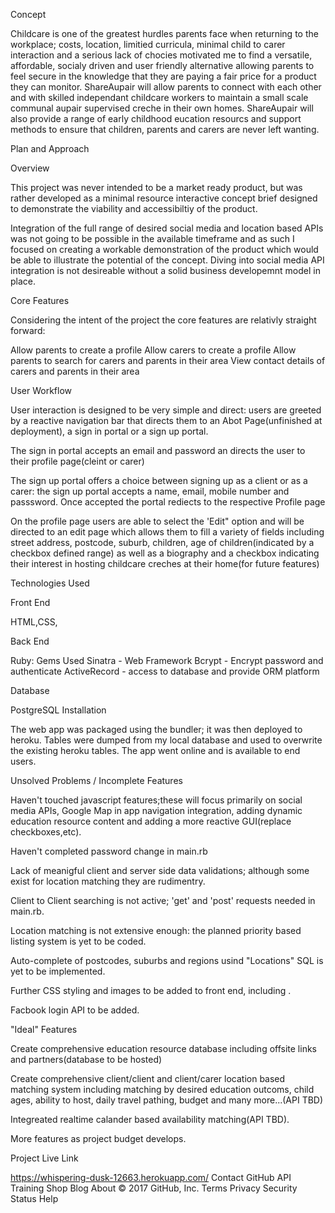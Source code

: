 Concept

Childcare is one of the greatest hurdles parents face when returning to the workplace; costs, location, limitied curricula, minimal child to carer interaction and a serious lack of chocies motivated me to find a versatile, affordable, socialy driven and user friendly alternative allowing parents to feel secure in the knowledge that they are paying a fair price for a product they can monitor.  ShareAupair will allow parents to connect with each other and with skilled independant childcare workers to maintain a small scale communal aupair supervised creche in their own homes.  ShareAupair will also provide a range of early childhood eucation resourcs and support methods to ensure that children, parents and carers are never left wanting.  

Plan and Approach

Overview

This project was never intended to be a market ready product, but was rather developed as a minimal resource interactive concept brief designed to demonstrate the viability and accessibiltiy of the product.

Integration of the full range of desired social media and location based APIs was not going to be possible in the available timeframe and as such I focused on creating a workable demonstration of the product which would be able to illustrate the  potential of the concept.   Diving into social media API integration is not desireable without a solid business developemnt model in place.  

Core Features

Considering the intent of the project the core features are relativly straight forward:

Allow parents to create a profile
Allow carers to create a profile
Allow parents to search for carers and parents in their area
View contact details of carers and parents in their area

User Workflow

User interaction is designed to be very simple and direct: users are greeted by a reactive navigation bar that directs them to an Abot Page(unfinished at deployment), a sign in portal or a sign up portal.

The sign in portal accepts an email and password an directs the user to their profile page(cleint or carer)

The sign up portal offers a choice between signing up as a client or as a carer: the sign up portal accepts a name, email, mobile number and passsword. Once accepted the portal rediects to the respective Profile page

On the profile page users are able to select the 'Edit" option and will be directed to an edit page which allows them to fill a variety of fields including street address, postcode, suburb, children, age of children(indicated by a checkbox defined range) as well as a biography and a checkbox indicating their interest in hosting childcare creches at their home(for future features)

Technologies Used

Front End

HTML,CSS,

Back End

Ruby: Gems Used
  Sinatra -	Web Framework
  Bcrypt -	Encrypt password and authenticate
  ActiveRecord -	access to database and provide ORM platform
  
  
Database

PostgreSQL
Installation

The web app was packaged using the bundler; it was then deployed to heroku. Tables were dumped from my local database and used to overwrite the existing heroku tables. The app went online and is available to end users.

Unsolved Problems / Incomplete Features

Haven't touched javascript features;these will focus primarily on social media APIs, Google Map in app navigation integration, adding dynamic education resource content and adding a more reactive GUI(replace checkboxes,etc).

Haven't completed password change in main.rb

Lack of meanigful client and server side data validations; although some exist for location matching they are rudimentry. 

Client to Client searching is not active; 'get' and 'post' requests needed in main.rb.

Location matching is not extensive enough: the planned priority based listing system is yet to be coded.

Auto-complete of postcodes, suburbs and regions usind "Locations" SQL is yet to be implemented.

Further CSS styling and images to be added to front end, including .

Facbook login API to be added.

"Ideal" Features

Create comprehensive education resource database including offsite links and partners(database to be hosted)

Create comprehensive client/client and client/carer location based matching system including matching by desired education outcoms, child ages, ability to host, daily travel pathing, budget and many more...(API TBD)

Integreated realtime calander based availability matching(API TBD).

More features as project budget develops.

Project Live Link

https://whispering-dusk-12663.herokuapp.com/
Contact GitHub API Training Shop Blog About
© 2017 GitHub, Inc. Terms Privacy Security Status Help
